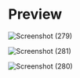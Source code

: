 # Preview

![Screenshot (279)](https://user-images.githubusercontent.com/72163561/157436959-2c30f0c6-9732-47c8-b396-066eff6319b1.png)

![Screenshot (281)](https://user-images.githubusercontent.com/72163561/157436988-b7812ed5-1ea6-4a16-bdc0-c65167761b4b.png)

![Screenshot (280)](https://user-images.githubusercontent.com/72163561/157437009-c7dc6289-3fa0-4e43-9183-8eec68533ef9.png)
